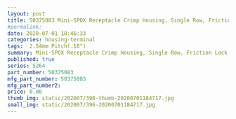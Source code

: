 ```yaml
---
layout: post
title: 50375083 Mini-SPOX Receptacle Crimp Housing, Single Row, Friction Lock, 8 Circuits, Natural
#permalink: 
date: 2020-07-01 18:46:33
categories: housing-terminal
tags:  2.54mm Pitch(.10")
summary: Mini-SPOX Receptacle Crimp Housing, Single Row, Friction Lock, 6 Circuits, Natural
published: true 
series: 5264
part_number: 50375083
mfg_part_number: 50375083
mfg_part_number2: 
price: 0.00
thumb_img: static/202007/396-thumb-20200701184717.jpg
small_img: static/202007/396-20200701184717.jpg
---
```



